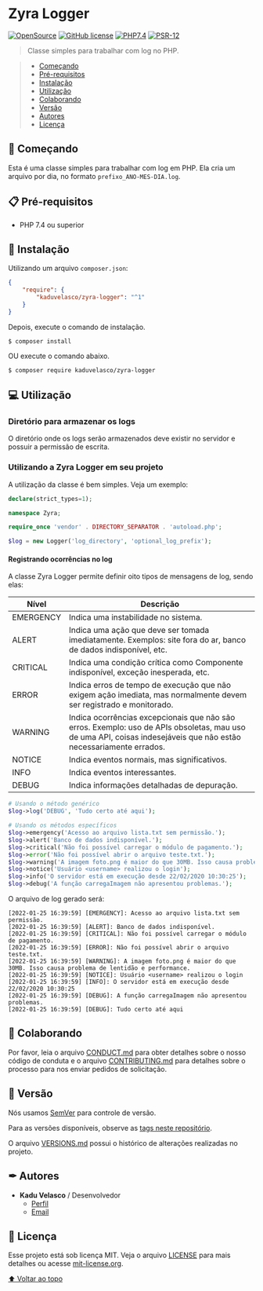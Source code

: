 # Zyra Logger

<!-- Project Shields -->
[![OpenSource](https://img.shields.io/badge/OPEN-SOURCE-green?style=for-the-badge)](https://opensource.org/)
[![GitHub license](https://img.shields.io/github/license/kaduvelasco/zyra-logger?style=for-the-badge)](https://github.com/kaduvelasco/zyra-logger/blob/main/LICENSE)
[![PHP7.4](https://img.shields.io/badge/PHP-7.4-blue?style=for-the-badge)](https://www.php.net/)
[![PSR-12](https://img.shields.io/badge/PSR-12-orange?style=for-the-badge)](https://www.php-fig.org/psr/psr-12/)

> Classe simples para trabalhar com log no PHP.

>- [Começando](#-começando)
>- [Pré-requisitos](#-pré-requisitos)
>- [Instalação](#-instalação)
>- [Utilização](#-utilização)
>- [Colaborando](#-colaborando)
>- [Versão](#-versão)
>- [Autores](#-autores)
>- [Licença](#-licença)

## 🚀 Começando

Esta é uma classe simples para trabalhar com log em PHP. Ela cria um arquivo por dia, no formato `prefixo_ANO-MES-DIA.log`.

## 📋 Pré-requisitos

- PHP 7.4 ou superior

## 🔧 Instalação

Utilizando um arquivo `composer.json`:

```json
{
    "require": {
        "kaduvelasco/zyra-logger": "^1"
    }
}
```

Depois, execute o comando de instalação.

```
$ composer install
```

OU execute o comando abaixo.

```
$ composer require kaduvelasco/zyra-logger
```

## 💻 Utilização

### Diretório para armazenar os logs

O diretório onde os logs serão armazenados deve existir no servidor e possuir a permissão de escrita.

### Utilizando a Zyra Logger em seu projeto

A utilização da classe é bem simples. Veja um exemplo:

```php
declare(strict_types=1);

namespace Zyra;

require_once 'vendor' . DIRECTORY_SEPARATOR . 'autoload.php';

$log = new Logger('log_directory', 'optional_log_prefix');
```

#### Registrando ocorrências no log

A classe Zyra Logger permite definir oito tipos de mensagens de log, sendo elas:

| Nível     | Descrição                                                                                                                                                         |
|-----------|-------------------------------------------------------------------------------------------------------------------------------------------------------------------|
| EMERGENCY | Indica uma instabilidade no sistema.                                                                                                                              |
| ALERT     | Indica uma ação que deve ser tomada imediatamente. Exemplos: site fora do ar, banco de dados indisponível, etc.                                                   |
| CRITICAL  | Indica uma condição crítica como Componente indisponível, exceção inesperada, etc.                                                                                |
| ERROR     | Indica erros de tempo de execução que não exigem ação imediata, mas normalmente devem ser registrado e monitorado.                                                |
| WARNING   | Indica ocorrências excepcionais que não são erros. Exemplo: uso de APIs obsoletas, mau uso de uma API, coisas indesejáveis que não estão necessariamente errados. |
| NOTICE    | Indica eventos normais, mas significativos.                                                                                                                       |
| INFO      | Indica eventos interessantes.                                                                                                                                     |
| DEBUG     | Indica informações detalhadas de depuração.                                                                                                                       |

```php
# Usando o método genérico
$log->log('DEBUG', 'Tudo certo até aqui');

# Usando os métodos específicos
$log->emergency('Acesso ao arquivo lista.txt sem permissão.');
$log->alert('Banco de dados indisponível.');
$log->critical('Não foi possível carregar o módulo de pagamento.');
$log->error('Não foi possível abrir o arquivo teste.txt.');
$log->warning('A imagem foto.png é maior do que 30MB. Isso causa problema de lentidão e performance.');
$log->notice('Usuário <username> realizou o login');
$log->info('O servidor está em execução desde 22/02/2020 10:30:25');
$log->debug('A função carregaImagem não apresentou problemas.');
```

O arquivo de log gerado será:

```text
[2022-01-25 16:39:59] [EMERGENCY]: Acesso ao arquivo lista.txt sem permissão.
[2022-01-25 16:39:59] [ALERT]: Banco de dados indisponível.
[2022-01-25 16:39:59] [CRITICAL]: Não foi possível carregar o módulo de pagamento.
[2022-01-25 16:39:59] [ERROR]: Não foi possível abrir o arquivo teste.txt.
[2022-01-25 16:39:59] [WARNING]: A imagem foto.png é maior do que 30MB. Isso causa problema de lentidão e performance.
[2022-01-25 16:39:59] [NOTICE]: Usuário <username> realizou o login
[2022-01-25 16:39:59] [INFO]: O servidor está em execução desde 22/02/2020 10:30:25
[2022-01-25 16:39:59] [DEBUG]: A função carregaImagem não apresentou problemas.
[2022-01-25 16:39:59] [DEBUG]: Tudo certo até aqui
```

## 🤝 Colaborando

Por favor, leia o arquivo [CONDUCT.md][link-conduct] para obter detalhes sobre o nosso código de conduta e o arquivo [CONTRIBUTING.md][link-contributing] para detalhes sobre o processo para nos enviar pedidos de solicitação.

## 📌 Versão

Nós usamos [SemVer][link-semver] para controle de versão.

Para as versões disponíveis, observe as [tags neste repositório][link-tags].

O arquivo [VERSIONS.md][link-versions] possui o histórico de alterações realizadas no projeto.

## ✒ Autores

- **Kadu Velasco** / Desenvolvedor
  - [Perfil][link-profile]
  - [Email][link-email]

## 📄 Licença 

Esse projeto está sob licença MIT. Veja o arquivo [LICENSE][link-license] para mais detalhes ou acesse [mit-license.org](https://mit-license.org/).

[⬆ Voltar ao topo](#zyra-logger)

<!-- links -->
[link-conduct]:https://github.com/kaduvelasco/zyra-logger/blob/main/CONDUCT.md
[link-contributing]:https://github.com/kaduvelasco/zyra-logger/blob/main/CONTRIBUTING.md
[link-license]:https://github.com/kaduvelasco/zyra-logger/blob/main/LICENSE
[link-versions]:https://github.com/kaduvelasco/zyra-logger/blob/main/VERSIONS.md
[link-tags]:https://github.com/kaduvelasco/zara-phptools/tags
[link-semver]:http://semver.org/
[link-profile]:https://github.com/kaduvelasco
[link-email]:mailto:kadu.velasco@gmail.com
